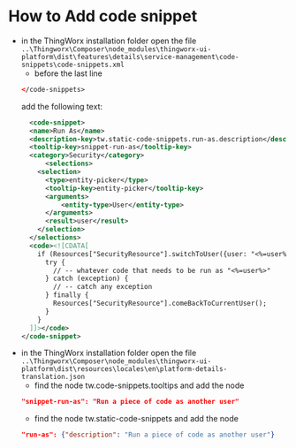 # How to Add code snippet
- in the ThingWorx installation folder open the file
  ```..\Thingworx\Composer\node_modules\thingworx-ui-platform\dist\features\details\service-management\code-snippets\code-snippets.xml```
  - before the last line
  ```XML
  </code-snippets>
  ```
  add the following text:
  ```XML
	<code-snippet>
    <name>Run As</name>
    <description-key>tw.static-code-snippets.run-as.description</description-key>
    <tooltip-key>snippet-run-as</tooltip-key>
    <category>Security</category>
		<selections>
      <selection>
        <type>entity-picker</type>
        <tooltip-key>entity-picker</tooltip-key>
        <arguments>
            <entity-type>User</entity-type>
        </arguments>
        <result>user</result>
      </selection>
    </selections>
    <code><![CDATA[
      if (Resources["SecurityResource"].switchToUser({user: "<%=user%>"})) {
        try {
          // -- whatever code that needs to be run as "<%=user%>"
        } catch (exception) {
          // -- catch any exception
        } finally {
          Resources["SecurityResource"].comeBackToCurrentUser();
        }
      }
    ]]></code>
  </code-snippet>
  ```
- in the ThingWorx installation folder open the file
  ```..\Thingworx\Composer\node_modules\thingworx-ui-platform\dist\resources\locales\en\platform-details-translation.json```
  - find the node tw.code-snippets.tooltips and add the node
  ```JSON
  "snippet-run-as": "Run a piece of code as another user"
  ```
  - find the node tw.static-code-snippets and add the node
  ```JSON
  "run-as": {"description": "Run a piece of code as another user"}
  ```